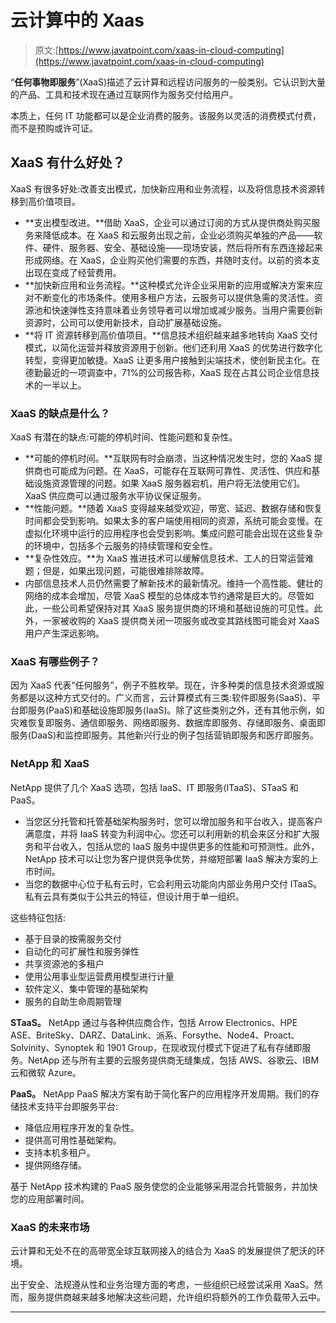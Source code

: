 # 云计算中的 Xaas

> 原文:[https://www.javatpoint.com/xaas-in-cloud-computing](https://www.javatpoint.com/xaas-in-cloud-computing)

“**任何事物即服务**”(XaaS)描述了云计算和远程访问服务的一般类别。它认识到大量的产品、工具和技术现在通过互联网作为服务交付给用户。

本质上，任何 IT 功能都可以是企业消费的服务。该服务以灵活的消费模式付费，而不是预购或许可证。

## XaaS 有什么好处？

XaaS 有很多好处:改善支出模式，加快新应用和业务流程，以及将信息技术资源转移到高价值项目。

*   **支出模型改进。**借助 XaaS，企业可以通过订阅的方式从提供商处购买服务来降低成本。在 XaaS 和云服务出现之前，企业必须购买单独的产品——软件、硬件、服务器、安全、基础设施——现场安装，然后将所有东西连接起来形成网络。在 XaaS，企业购买他们需要的东西，并随时支付。以前的资本支出现在变成了经营费用。
*   **加快新应用和业务流程。**这种模式允许企业采用新的应用或解决方案来应对不断变化的市场条件。使用多租户方法，云服务可以提供急需的灵活性。资源池和快速弹性支持意味着业务领导者可以增加或减少服务。当用户需要创新资源时，公司可以使用新技术，自动扩展基础设施。
*   **将 IT 资源转移到高价值项目。**信息技术组织越来越多地转向 XaaS 交付模式，以简化运营并释放资源用于创新。他们还利用 XaaS 的优势进行数字化转型，变得更加敏捷。XaaS 让更多用户接触到尖端技术，使创新民主化。在德勤最近的一项调查中，71%的公司报告称，XaaS 现在占其公司企业信息技术的一半以上。

### XaaS 的缺点是什么？

XaaS 有潜在的缺点:可能的停机时间、性能问题和复杂性。

*   **可能的停机时间。**互联网有时会崩溃，当这种情况发生时，您的 XaaS 提供商也可能成为问题。在 XaaS，可能存在互联网可靠性、灵活性、供应和基础设施资源管理的问题。如果 XaaS 服务器宕机，用户将无法使用它们。XaaS 供应商可以通过服务水平协议保证服务。
*   **性能问题。**随着 XaaS 变得越来越受欢迎，带宽、延迟、数据存储和恢复时间都会受到影响。如果太多的客户端使用相同的资源，系统可能会变慢。在虚拟化环境中运行的应用程序也会受到影响。集成问题可能会出现在这些复杂的环境中，包括多个云服务的持续管理和安全性。
*   **复杂性效应。**为 XaaS 推进技术可以缓解信息技术、工人的日常运营难题；但是，如果出现问题，可能很难排除故障。
*   内部信息技术人员仍然需要了解新技术的最新情况。维持一个高性能、健壮的网络的成本会增加，尽管 XaaS 模型的总体成本节约通常是巨大的。尽管如此，一些公司希望保持对其 XaaS 服务提供商的环境和基础设施的可见性。此外，一家被收购的 XaaS 提供商关闭一项服务或改变其路线图可能会对 XaaS 用户产生深远影响。

### XaaS 有哪些例子？

因为 XaaS 代表“任何服务”，例子不胜枚举。现在，许多种类的信息技术资源或服务都是以这种方式交付的。广义而言，云计算模式有三类:软件即服务(SaaS)、平台即服务(PaaS)和基础设施即服务(IaaS)。除了这些类别之外，还有其他示例，如灾难恢复即服务、通信即服务、网络即服务、数据库即服务、存储即服务、桌面即服务(DaaS)和监控即服务。其他新兴行业的例子包括营销即服务和医疗即服务。

### NetApp 和 XaaS

NetApp 提供了几个 XaaS 选项，包括 IaaS、IT 即服务(ITaaS)、STaaS 和 PaaS。

*   当您区分托管和托管基础架构服务时，您可以增加服务和平台收入，提高客户满意度，并将 IaaS 转变为利润中心。您还可以利用新的机会来区分和扩大服务和平台收入，包括从您的 IaaS 服务中提供更多的性能和可预测性。此外，NetApp 技术可以让您为客户提供竞争优势，并缩短部署 IaaS 解决方案的上市时间。
*   当您的数据中心位于私有云时，它会利用云功能向内部业务用户交付 ITaaS。私有云具有类似于公共云的特征，但设计用于单一组织。

这些特征包括:

*   基于目录的按需服务交付
*   自动化的可扩展性和服务弹性
*   共享资源池的多租户
*   使用公用事业型运营费用模型进行计量
*   软件定义、集中管理的基础架构
*   服务的自助生命周期管理

**STaaS。** NetApp 通过与各种供应商合作，包括 Arrow Electronics、HPE ASE、BriteSky、DARZ、DataLink、派系、Forsythe、Node4、Proact、Solvinity、Synoptek 和 1901 Group，在现收现付模式下促进了私有存储即服务。NetApp 还与所有主要的云服务提供商无缝集成，包括 AWS、谷歌云、IBM 云和微软 Azure。

**PaaS。** NetApp PaaS 解决方案有助于简化客户的应用程序开发周期。我们的存储技术支持平台即服务平台:

*   降低应用程序开发的复杂性。
*   提供高可用性基础架构。
*   支持本机多租户。
*   提供网络存储。

基于 NetApp 技术构建的 PaaS 服务使您的企业能够采用混合托管服务，并加快您的应用部署时间。

### XaaS 的未来市场

云计算和无处不在的高带宽全球互联网接入的结合为 XaaS 的发展提供了肥沃的环境。

出于安全、法规遵从性和业务治理方面的考虑，一些组织已经尝试采用 XaaS。然而，服务提供商越来越多地解决这些问题，允许组织将额外的工作负载带入云中。

* * *